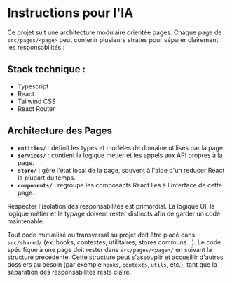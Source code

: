 # Instructions pour l'IA

Ce projet suit une architecture modulaire orientée pages. Chaque page de `src/pages/<page>` peut contenir plusieurs strates pour séparer clairement les responsabilités :

## Stack technique :

- Typescript
- React
- Tailwind CSS
- React Router

## Architecture des Pages

- **`entities/`** : définit les types et modèles de domaine utilisés par la page.
- **`services/`** : contient la logique métier et les appels aux API propres à la page.
- **`store/`** : gère l'état local de la page, souvent à l'aide d'un reducer React la plupart du temps.
- **`components/`** : regroupe les composants React liés à l'interface de cette page.

Respecter l'isolation des responsabilités est primordial. La logique UI, la logique métier et le typage doivent rester distincts afin de garder un code maintenable.

Tout code mutualisé ou transversal au projet doit être placé dans `src/shared/` (ex. hooks, contextes, utilitaires, stores communs...). Le code spécifique à une page doit rester dans `src/pages/<page>/` en suivant la structure précédente. Cette structure peut s'assouplir et accueillir d'autres dossiers au besoin (par exemple `hooks`, `contexts`, `utils`, etc.), tant que la séparation des responsabilités reste claire.
